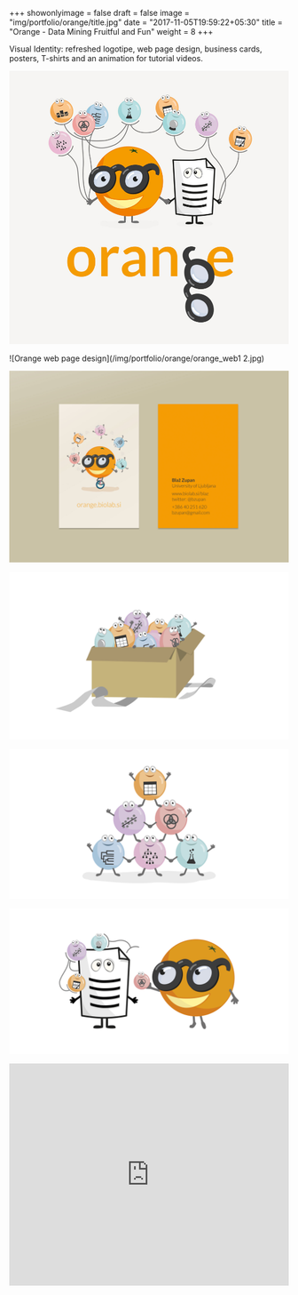 +++
showonlyimage = false
draft = false
image = "img/portfolio/orange/title.jpg"
date = "2017-11-05T19:59:22+05:30"
title = "Orange - Data Mining Fruitful and Fun"
weight = 8
+++

Visual Identity: refreshed logotipe, web page design, business cards, posters, T-shirts and an animation for tutorial videos.
<!--more-->

![Orange visual identity](/img/portfolio/orange/title.jpg)

![Orange web page design](/img/portfolio/orange/orange_web1 2.jpg)

![Orange business cards](/img/portfolio/orange/orange_web_VIZ.jpg)

![Orange illustration](/img/portfolio/orange/add-ons-01.png)

![Orange illustration](/img/portfolio/orange/adv_data_mining-02.png)

![Orange illustration](/img/portfolio/orange/visual_programming-01.png)

  <iframe frameborder="0" width="100%" height="400px"
    src="https://youtube.com/embed/HXjnDIgGDuI">
  </iframe>
